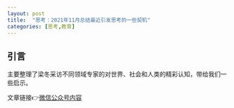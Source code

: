 ```yaml
---
layout: post
title:  "思考：2021年11月总结最近引发思考的一些契机"
categories: [思考,教育]
---
```


## 引言

主要整理了梁冬采访不同领域专家的对世界、社会和人类的精彩认知，带给我们一些启示。

文章链接👉[微信公众号内容](https://mp.weixin.qq.com/s?__biz=MzkxMzI5NzIwNQ==&mid=2247483954&idx=1&sn=fcdb3b2dd9a305f7dcd46206f8e191ab&chksm=c17e9868f609117efc12015c1c97d6c8b849dfc394cfd73fa63c1c547f85300d0135d49289c6&token=807558937&lang=zh_CN#rd)